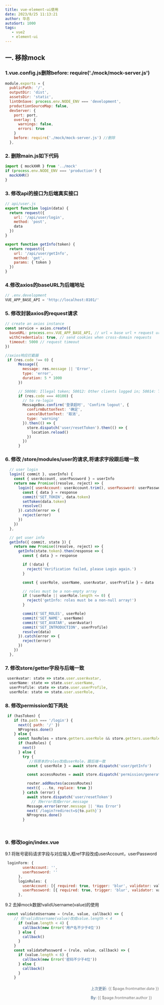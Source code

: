 ```yaml
---
title: vue-element-ui使用
date: 2023/8/25 11:13:21
author: 华总
autoSort: 1000
tags: 
   - vue2
   - element-ui
---
```


## 一. 移除mock

### 1.vue.config.js删除before: require('./mock/mock-server.js')

```javascript
module.exports = {
  publicPath: '/',
  outputDir: 'dist',
  assetsDir: 'static',
  lintOnSave: process.env.NODE_ENV === 'development',
  productionSourceMap: false,
  devServer: {
    port: port,
    overlay: {
      warnings: false,
      errors: true
    }
    before: require('./mock/mock-server.js') //删除
  },
```

### 2. 删除main.js如下代码

```javascript
import { mockXHR } from '../mock'
if (process.env.NODE_ENV === 'production') {
  mockXHR()
}
```

### 3. 修改api的接口为后端真实接口

```javascript
// api/user.js
export function login(data) {
  return request({
    url: '/api/user/login',
    method: 'post',
    data
  })
}

export function getInfo(token) {
  return request({
    url: '/api/user/getInfo',
    method: 'get',
    params: { token }
  })
}
```

### 4.修改axios的baseURL为后端地址

```javascript
// .env.development
VUE_APP_BASE_API = 'http://localhost:8101/'
```

### 5. 修改封装axios的request请求

```javascript
// create an axios instance
const service = axios.create({
  baseURL: process.env.VUE_APP_BASE_API, // url = base url + request url
  withCredentials: true, // send cookies when cross-domain requests
  timeout: 5000 // request timeout
})

//axios响应拦截器
 if (res.code !== 0) {
      Message({
        message: res.message || 'Error',
        type: 'error',
        duration: 5 * 1000
      })

      // 50008: Illegal token; 50012: Other clients logged in; 50014: Token expired;
      if (res.code === 40100) {
        // to re-login
        MessageBox.confirm('登录超时', 'Confirm logout', {
          confirmButtonText: '确定',
          cancelButtonText: '取消',
          type: 'warning'
        }).then(() => {
          store.dispatch('user/resetToken').then(() => {
            location.reload()
          })
        })
      }
```

### 6. 修改 /store/modules/user的请求,将请求字段跟后端一致

```javascript
  // user login
  login({ commit }, userInfo) {
    const { userAccount, userPassword } = userInfo
    return new Promise((resolve, reject) => {
      login({ userAccount: userAccount.trim(), userPassword: userPassword }).then(response => {
        const { data } = response
        commit('SET_TOKEN', data.token)
        setToken(data.token)
        resolve()
      }).catch(error => {
        reject(error)
      })
    })
  },

  // get user info
  getInfo({ commit, state }) {
    return new Promise((resolve, reject) => {
      getInfo(state.token).then(response => {
        const { data } = response

        if (!data) {
          reject('Verification failed, please Login again.')
        }

        const { userRole, userName, userAvatar, userProfile } = data

        // roles must be a non-empty array
        if (!userRole || userRole.length <= 0) {
          reject('getInfo: roles must be a non-null array!')
        }

        commit('SET_ROLES', userRole)
        commit('SET_NAME', userName)
        commit('SET_AVATAR', userAvatar)
        commit('SET_INTRODUCTION', userProfile)
        resolve(data)
      }).catch(error => {
        reject(error)
      })
    })
  },

```

### 7. 修改store/getter字段与后端一致

```javascript
 userAvatar: state => state.user.userAvatar,
  userName: state => state.user.userName,
  userProfile: state => state.user.userProfile,
  userRole: state => state.user.userRole,
```

### 8. 修改permission如下两处

```javascript
 if (hasToken) {
    if (to.path === '/login') {
      next({ path: '/' })
      NProgress.done()
    } else {
      const hasRoles = store.getters.userRole && store.getters.userRole.length > 0
      if (hasRoles) {
        next()
      } else {
        try {
           //将原本的roles改成userRole，跟后端一致
          const { userRole } = await store.dispatch('user/getInfo')

          const accessRoutes = await store.dispatch('permission/generateRoutes', userRole)

          router.addRoutes(accessRoutes)
          next({ ...to, replace: true })
        } catch (error) {
          await store.dispatch('user/resetToken')
            // 将error改成error.message
          Message.error(error.message || 'Has Error')
          next(`/login?redirect=${to.path}`)
          NProgress.done()
        }
        
        
```

### 9. 修改login/index.vue

9.1 将账号密码请求字段与对应输入框ref字段改成userAccount，userPassword

```javascript
 loginForm: {
        userAccount: '',
        userPassword: ''
      },
      loginRules: {
        userAccount: [{ required: true, trigger: 'blur', validator: validateUsername }],
        userPassword: [{ required: true, trigger: 'blur', validator: validatePassword }]
      },
```

9.2 去掉mock数据!validUsername(value)的使用

```javascript
 const validateUsername = (rule, value, callback) => {
    // 将!validUsername(value)改成value.length < 4
      if (value.length < 4) {
        callback(new Error('用户名不少于4位'))
      } else {
        callback()
      }
    }
    const validatePassword = (rule, value, callback) => {
      if (value.length < 6) {
        callback(new Error('密码不少于4位'))
      } else {
        callback()
      }
    }
```



<div style="float: right;font-size: .9em;line-height: 30px;">
  <span style="font-weight: 500;color: #4e6e8e;">上次更新: </span> 
  <span style="font-weight: 400; color: #767676;">{{ $page.frontmatter.date }}   </span>
  <div>
     <span style="font-weight: 500;color: #4e6e8e;">By: </span> 
     <span style="font-weight: 400; color: #767676;">{{ $page.frontmatter.author }}   </span>
  </div>
</div>



